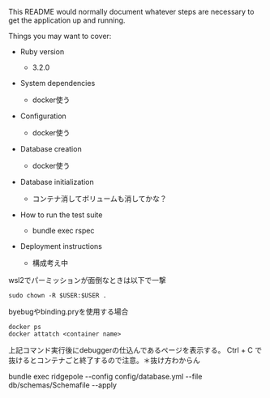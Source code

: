 This README would normally document whatever steps are necessary to get the
application up and running.

Things you may want to cover:

* Ruby version
  * 3.2.0
* System dependencies
  * docker使う

* Configuration
  * docker使う
* Database creation
  * docker使う
* Database initialization
  * コンテナ消してボリュームも消してかな？
* How to run the test suite
  * bundle exec rspec

* Deployment instructions
  * 構成考え中

wsl2でパーミッションが面倒なときは以下で一撃
```
sudo chown -R $USER:$USER .
```

byebugやbinding.pryを使用する場合
```
docker ps
docker attatch <container name>
```
上記コマンド実行後にdebuggerの仕込んであるページを表示する。 Ctrl + C で抜けるとコンテナごと終了するので注意。＊抜け方わからん

bundle exec ridgepole --config config/database.yml --file db/schemas/Schemafile --apply
